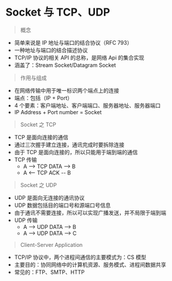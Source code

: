 # Socket 与 TCP、UDP

> 概念

* 简单来说是 IP 地址与端口的结合协议（RFC 793）
* 一种地址与端口的结合描述协议
* TCP/IP 协议的相关 API 的总称，是网络 Api 的集合实现
* 涵盖了：Stream Socket/Datagram Socket

> 作用与组成

* 在网络传输中用于唯一标识两个端点上的连接
* 端点：包括（IP + Port）
* 4 个要素：客户端地址、客户端端口、服务器地址、服务器端口
* IP Address + Port number = Socket

> Socket 之 TCP

* TCP 是面向连接的通信
* 通过三次握手建立连接，通讯完成时要拆除连接
* 由于 TCP 是面向连接的，所以只能用于端到端的通信
* TCP 传输
   * A --> TCP DATA --> B
   * A <-- TCP ACK -- B 

> Socket 之 UDP

* UDP 是面向无连接的通讯协议
* UDP 数据包括目的端口号和源端口号信息
* 由于通讯不需要连接，所以可以实现广播发送，并不局限于端到端
* UDP 传输
    * A --> UDP DATA --> B
    * A --> UDP DATA --> C

> Client-Server Application

* TCP/IP 协议中，两个进程间通信的主要模式为：CS 模型
* 主要目的：协同网络中的计算机资源、服务模式、进程间数据共享
* 常见的：FTP、SMTP、HTTP
